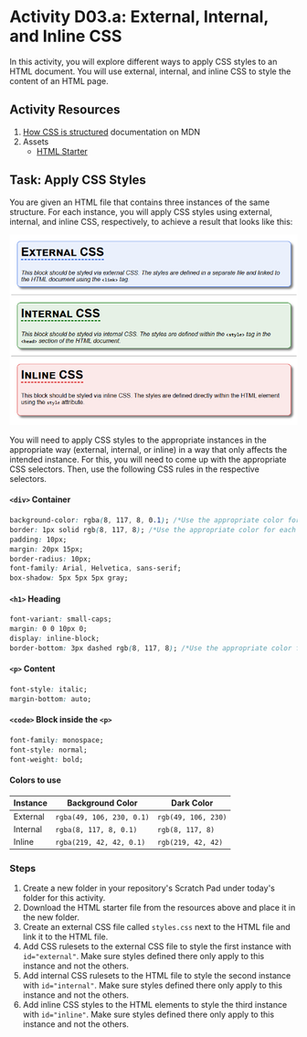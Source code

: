 # Activity D03.a: External, Internal, and Inline CSS

In this activity, you will explore different ways to apply CSS styles to an HTML document. You will use external, internal, and inline CSS to style the content of an HTML page.

## Activity Resources

1. [How CSS is structured](https://developer.mozilla.org/en-US/docs/Learn/CSS/First_steps/How_CSS_is_structured) documentation on MDN
2. Assets
   * [HTML Starter](files/index.html)

## Task: Apply CSS Styles

You are given an HTML file that contains three instances of the same structure. For each instance, you will apply CSS styles using external, internal, and inline CSS, respectively, to achieve a result that looks like this:

![Result](files/result.png)

You will need to apply CSS styles to the appropriate instances in the appropriate way (external, internal, or inline) in a way that only affects the intended instance. For this, you will need to come up with the appropriate CSS selectors. Then, use the following CSS rules in the respective selectors.  

#### `<div>` Container

```css
background-color: rgba(8, 117, 8, 0.1); /*Use the appropriate color for each instance*/
border: 1px solid rgb(8, 117, 8); /*Use the appropriate color for each instance*/
padding: 10px;
margin: 20px 15px;
border-radius: 10px;
font-family: Arial, Helvetica, sans-serif;
box-shadow: 5px 5px 5px gray;
```

#### `<h1>` Heading
  
```css
font-variant: small-caps;
margin: 0 0 10px 0;
display: inline-block;
border-bottom: 3px dashed rgb(8, 117, 8); /*Use the appropriate color for each instance*/
```

#### `<p>` Content

```css
font-style: italic;
margin-bottom: auto;
```

#### `<code>` Block inside the `<p>`

```css
font-family: monospace;
font-style: normal;
font-weight: bold;
```

#### Colors to use

Instance | Background Color          | Dark Color
-------- | ------------------------- | -------------------
External | `rgba(49, 106, 230, 0.1)` | `rgb(49, 106, 230)`
Internal | `rgba(8, 117, 8, 0.1)`    | `rgb(8, 117, 8)`
Inline   | `rgba(219, 42, 42, 0.1)`  | `rgb(219, 42, 42)`


### Steps

1. Create a new folder in your repository's Scratch Pad under today's folder for this activity.
2. Download the HTML starter file from the resources above and place it in the new folder.
3. Create an external CSS file called `styles.css` next to the HTML file and link it to the HTML file.
4. Add CSS rulesets to the external CSS file to style the first instance with `id="external"`. Make sure styles defined there only apply to this instance and not the others.
5. Add internal CSS rulesets to the HTML file to style the second instance with `id="internal"`. Make sure styles defined there only apply to this instance and not the others.
6. Add inline CSS styles to the HTML elements to style the third instance with `id="inline"`. Make sure styles defined there only apply to this instance and not the others.